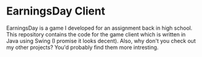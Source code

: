 # EarningsDay Client
EarningsDay is a game I developed for an assignment back in high school. This repository contains the code for the game client which is written in Java using Swing (I promise it looks decent). Also, why don't you check out my other projects? You'd probably find them more intresting.
